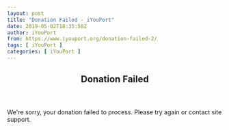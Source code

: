 ```yaml
---
layout: post
title: "Donation Failed - iYouPort"
date: 2019-05-02T18:35:58Z
author: iYouPort
from: https://www.iyouport.org/donation-failed-2/
tags: [ iYouPort ]
categories: [ iYouPort ]
---
```


<article class="post-2501 page type-page status-publish hentry" id="post-2501">
 <header class="entry-header">
  <h1 class="entry-title">
   Donation Failed
  </h1>
 </header>
 <div class="entry-content">
  <p>
   We're sorry, your donation failed to process. Please try again or contact site support.
  </p>
 </div>
</article>
